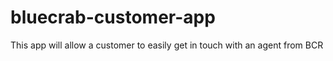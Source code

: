 # bluecrab-customer-app
This app will allow a customer to easily get in touch with an agent from BCR
